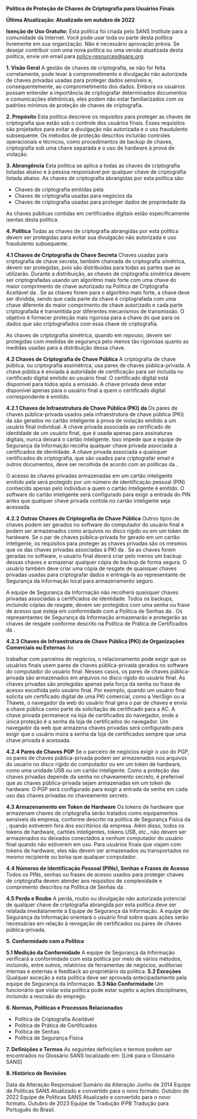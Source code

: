 **Política de Proteção de Chaves de Criptografia para Usuários Finais**

**Última Atualização: Atualizado em outubro de 2022**

**Isenção de Uso Gratuito:** Esta política foi criada pelo SANS Institute para a comunidade da Internet. Você pode usar toda ou parte desta política livremente em sua organização. Não é necessário aprovação prévia. Se desejar contribuir com uma nova política ou uma versão atualizada desta política, envie um email para policy-resources@sans.org.

**1. Visão Geral**
A gestão de chaves de criptografia, se não for feita corretamente, pode levar à comprometimento e divulgação não autorizada de chaves privadas usadas para proteger dados sensíveis e, consequentemente, ao comprometimento dos dados. Embora os usuários possam entender a importância de criptografar determinados documentos e comunicações eletrônicas, eles podem não estar familiarizados com os padrões mínimos de proteção de chaves de criptografia.

**2. Propósito**
Esta política descreve os requisitos para proteger as chaves de criptografia que estão sob o controle dos usuários finais. Esses requisitos são projetados para evitar a divulgação não autorizada e o uso fraudulento subsequente. Os métodos de proteção descritos incluirão controles operacionais e técnicos, como procedimentos de backup de chaves, criptografia sob uma chave separada e o uso de hardware à prova de violação.

**3. Abrangência**
Esta política se aplica a todas as chaves de criptografia listadas abaixo e à pessoa responsável por qualquer chave de criptografia listada abaixo. As chaves de criptografia abrangidas por esta política são:
- Chaves de criptografia emitidas pela <Nome da Empresa>
- Chaves de criptografia usadas para negócios da <Nome da Empresa>
- Chaves de criptografia usadas para proteger dados de propriedade da <Nome da Empresa>

As chaves públicas contidas em certificados digitais estão especificamente isentas desta política.

**4. Política**
Todas as chaves de criptografia abrangidas por esta política devem ser protegidas para evitar sua divulgação não autorizada e uso fraudulento subsequente.

**4.1 Chaves de Criptografia de Chave Secreta**
Chaves usadas para criptografia de chave secreta, também chamada de criptografia simétrica, devem ser protegidas, pois são distribuídas para todas as partes que as utilizarão. Durante a distribuição, as chaves de criptografia simétrica devem ser criptografadas usando um algoritmo mais forte com uma chave do maior comprimento de chave autorizado na Política de Criptografia Aceitável da <Nome da Empresa>. Se as chaves forem para o algoritmo mais forte, a chave deve ser dividida, sendo que cada parte da chave é criptografada com uma chave diferente do maior comprimento de chave autorizado e cada parte criptografada é transmitida por diferentes mecanismos de transmissão. O objetivo é fornecer proteção mais rigorosa para a chave do que para os dados que são criptografados com essa chave de criptografia.

As chaves de criptografia simétrica, quando em repouso, devem ser protegidas com medidas de segurança pelo menos tão rigorosas quanto as medidas usadas para a distribuição dessa chave.

**4.2 Chaves de Criptografia de Chave Pública**
A criptografia de chave pública, ou criptografia assimétrica, usa pares de chaves pública-privada. A chave pública é enviada à autoridade de certificação para ser incluída no certificado digital emitido ao usuário final. O certificado digital está disponível para todos após a emissão. A chave privada deve estar disponível apenas para o usuário final a quem o certificado digital correspondente é emitido.

**4.2.1 Chaves de Infraestrutura de Chave Pública (PKI) da <Nome da Empresa>**
Os pares de chaves pública-privada usados pela infraestrutura de chave pública (PKI) da <Nome da Empresa> são gerados no cartão inteligente à prova de violação emitido a um usuário final individual. A chave privada associada ao certificado de identidade de um usuário final, que é usada apenas para assinaturas digitais, nunca deixará o cartão inteligente. Isso impede que a equipe de Segurança da Informação recolha qualquer chave privada associada a certificados de identidade. A chave privada associada a quaisquer certificados de criptografia, que são usados para criptografar email e outros documentos, deve ser recolhida de acordo com as políticas da <Nome da Empresa>.

O acesso às chaves privadas armazenadas em um cartão inteligente emitido pela <Nome da Empresa> será protegido por um número de identificação pessoal (PIN) conhecido apenas pelo indivíduo a quem o cartão inteligente é emitido. O software do cartão inteligente será configurado para exigir a entrada do PIN antes que qualquer chave privada contida no cartão inteligente seja acessada.

**4.2.2 Outras Chaves de Criptografia de Chave Pública**
Outros tipos de chaves podem ser gerados no software do computador do usuário final e podem ser armazenados como arquivos no disco rígido ou em um token de hardware. Se o par de chaves pública-privada for gerado em um cartão inteligente, os requisitos para proteger as chaves privadas são os mesmos que os das chaves privadas associadas à PKI da <Nome da Empresa>. Se as chaves forem geradas no software, o usuário final deverá criar pelo menos um backup dessas chaves e armazenar qualquer cópia de backup de forma segura. O usuário também deve criar uma cópia de resgate de quaisquer chaves privadas usadas para criptografar dados e entregá-la ao representante de Segurança da Informação local para armazenamento seguro.

A equipe de Segurança da Informação não recolherá quaisquer chaves privadas associadas a certificados de identidade. Todos os backups, incluindo cópias de resgate, devem ser protegidos com uma senha ou frase de acesso que esteja em conformidade com a Política de Senhas da <Nome da Empresa>. Os representantes de Segurança da Informação armazenarão e protegerão as chaves de resgate conforme descrito na Política de Prática de Certificados da <Nome da Empresa>.

**4.2.3 Chaves de Infraestrutura de Chave Pública (PKI) de Organizações Comerciais ou Externas**
Ao

 trabalhar com parceiros de negócios, o relacionamento pode exigir que os usuários finais usem pares de chaves pública-privada gerados no software do computador do usuário final. Nesses casos, os pares de chaves pública-privada são armazenados em arquivos no disco rígido do usuário final. As chaves privadas são protegidas apenas pela força da senha ou frase de acesso escolhida pelo usuário final. Por exemplo, quando um usuário final solicita um certificado digital de uma PKI comercial, como a VeriSign ou a Thawte, o navegador da web do usuário final gera o par de chaves e envia a chave pública como parte da solicitação de certificado para a AC. A chave privada permanece na loja de certificados do navegador, onde a única proteção é a senha da loja de certificados do navegador. Um navegador da web que armazena chaves privadas será configurado para exigir que o usuário insira a senha da loja de certificados sempre que uma chave privada é acessada.

**4.2.4 Pares de Chaves PGP**
Se o parceiro de negócios exigir o uso do PGP, os pares de chaves pública-privada podem ser armazenados nos arquivos do usuário no disco rígido do computador ou em um token de hardware, como uma unidade USB ou um cartão inteligente. Como a proteção das chaves privadas depende da senha no chaveamento secreto, é preferível que as chaves pública-privada sejam armazenadas em um token de hardware. O PGP será configurado para exigir a entrada da senha em cada uso das chaves privadas no chaveamento secreto.

**4.3 Armazenamento em Token de Hardware**
Os tokens de hardware que armazenam chaves de criptografia serão tratados como equipamentos sensíveis da empresa, conforme descrito na política de Segurança Física da <Nome da Empresa>, quando estiverem fora dos escritórios da empresa. Além disso, todos os tokens de hardware, cartões inteligentes, tokens USB, etc., não devem ser armazenados ou deixados conectados a nenhum computador do usuário final quando não estiverem em uso. Para usuários finais que viajam com tokens de hardware, eles não devem ser armazenados ou transportados no mesmo recipiente ou bolsa que qualquer computador.

**4.4 Números de Identificação Pessoal (PINs), Senhas e Frases de Acesso**
Todos os PINs, senhas ou frases de acesso usados para proteger chaves de criptografia devem atender aos requisitos de complexidade e comprimento descritos na Política de Senhas da <Nome da Empresa>.

**4.5 Perda e Roubo**
A perda, roubo ou divulgação não autorizada potencial de qualquer chave de criptografia abrangida por esta política deve ser relatada imediatamente à Equipe de Segurança da Informação. A equipe de Segurança da Informação orientará o usuário final sobre quais ações serão necessárias em relação à revogação de certificados ou pares de chaves pública-privada.

**5. Conformidade com a Política**

**5.1 Medição da Conformidade**
A equipe de Segurança da Informação verificará a conformidade com esta política por meio de vários métodos, incluindo, entre outros, relatórios de ferramentas de negócios, auditorias internas e externas e feedback ao proprietário da política.
**5.2 Exceções**
Qualquer exceção a esta política deve ser aprovada antecipadamente pela equipe de Segurança da Informação.
**5.3 Não Conformidade**
Um funcionário que violar esta política pode estar sujeito a ações disciplinares, incluindo a rescisão do emprego.

**6. Normas, Políticas e Processos Relacionados**
- Política de Criptografia Aceitável
- Política de Prática de Certificados
- Política de Senhas
- Política de Segurança Física

**7. Definições e Termos**
As seguintes definições e termos podem ser encontrados no Glossário SANS localizado em: [Link para o Glossário SANS]

**8. Histórico de Revisões**

Data da Alteração	Responsável	Sumário da Alteração
Junho de 2014	Equipe de Políticas SANS	Atualizado e convertido para o novo formato.
Outubro de 2022	Equipe de Políticas SANS	Atualizado e convertido para o novo formato.
Outubro de 2023 Equipe de Tradução IFPB Tradução para Português do Brasil.